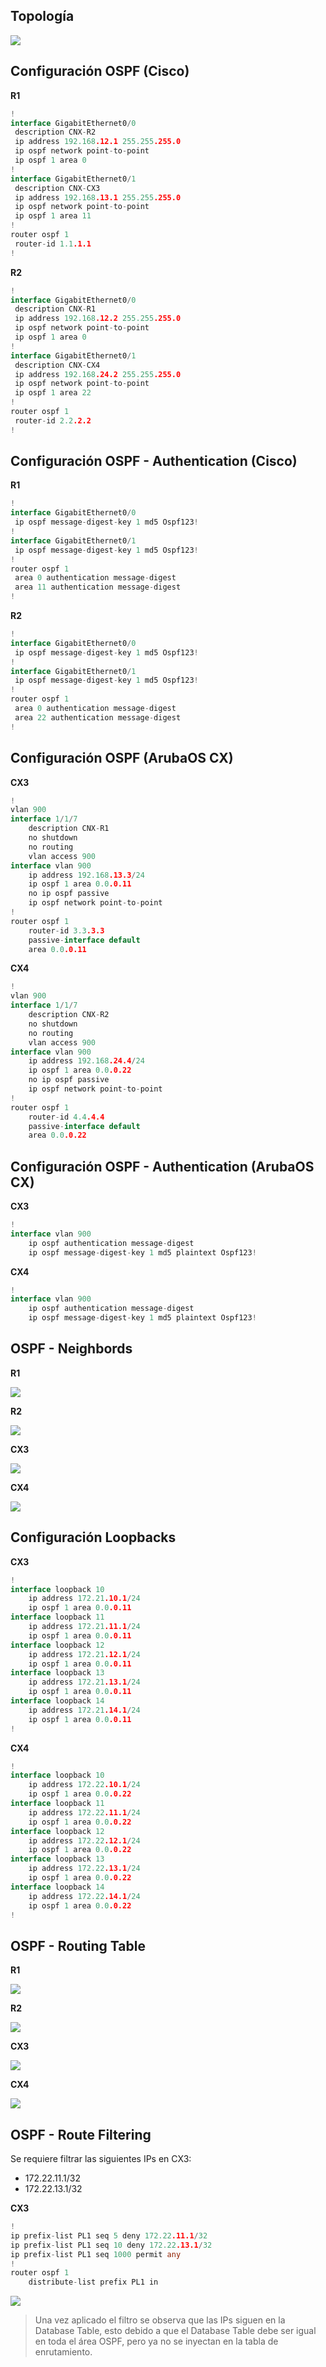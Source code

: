 ## Topología
![](./Imagenes/topologia-ospf.png)
## Configuración OSPF (Cisco)
**R1**
```go
!
interface GigabitEthernet0/0
 description CNX-R2
 ip address 192.168.12.1 255.255.255.0
 ip ospf network point-to-point
 ip ospf 1 area 0
!
interface GigabitEthernet0/1
 description CNX-CX3
 ip address 192.168.13.1 255.255.255.0
 ip ospf network point-to-point
 ip ospf 1 area 11
!
router ospf 1
 router-id 1.1.1.1
!
```
**R2**
```go
!
interface GigabitEthernet0/0
 description CNX-R1
 ip address 192.168.12.2 255.255.255.0
 ip ospf network point-to-point
 ip ospf 1 area 0
!
interface GigabitEthernet0/1
 description CNX-CX4
 ip address 192.168.24.2 255.255.255.0
 ip ospf network point-to-point
 ip ospf 1 area 22
!
router ospf 1
 router-id 2.2.2.2
!
```
## Configuración OSPF - Authentication (Cisco)
**R1**
```go
!
interface GigabitEthernet0/0
 ip ospf message-digest-key 1 md5 Ospf123!
!
interface GigabitEthernet0/1
 ip ospf message-digest-key 1 md5 Ospf123!
!
router ospf 1
 area 0 authentication message-digest
 area 11 authentication message-digest
!
```
**R2**
```go
!
interface GigabitEthernet0/0
 ip ospf message-digest-key 1 md5 Ospf123!
!
interface GigabitEthernet0/1
 ip ospf message-digest-key 1 md5 Ospf123!
!
router ospf 1
 area 0 authentication message-digest
 area 22 authentication message-digest
!
```

## Configuración OSPF (ArubaOS CX)
**CX3**
```go
!
vlan 900
interface 1/1/7
    description CNX-R1
    no shutdown
    no routing
    vlan access 900
interface vlan 900
    ip address 192.168.13.3/24
    ip ospf 1 area 0.0.0.11
    no ip ospf passive
    ip ospf network point-to-point
!
router ospf 1
    router-id 3.3.3.3
    passive-interface default
    area 0.0.0.11            
```
**CX4**
```go
!
vlan 900
interface 1/1/7
    description CNX-R2
    no shutdown
    no routing
    vlan access 900
interface vlan 900
    ip address 192.168.24.4/24
    ip ospf 1 area 0.0.0.22
    no ip ospf passive
    ip ospf network point-to-point
!
router ospf 1
    router-id 4.4.4.4
    passive-interface default
    area 0.0.0.22 
```
## Configuración OSPF - Authentication (ArubaOS CX)
**CX3**
```go
!
interface vlan 900
    ip ospf authentication message-digest
    ip ospf message-digest-key 1 md5 plaintext Ospf123!         
```
**CX4**
```go
!
interface vlan 900
    ip ospf authentication message-digest
    ip ospf message-digest-key 1 md5 plaintext Ospf123!
```
## OSPF - Neighbords
**R1**

![](./Imagenes/neighbords-R1.png)

**R2**

![](./Imagenes/neighbords-R2.png)

**CX3**

![](./Imagenes/neighbords-CX3.png)

**CX4**

![](./Imagenes/neighbords-CX4.png)

## Configuración Loopbacks
**CX3**
```go
!
interface loopback 10
    ip address 172.21.10.1/24
    ip ospf 1 area 0.0.0.11
interface loopback 11
    ip address 172.21.11.1/24
    ip ospf 1 area 0.0.0.11
interface loopback 12
    ip address 172.21.12.1/24
    ip ospf 1 area 0.0.0.11
interface loopback 13
    ip address 172.21.13.1/24
    ip ospf 1 area 0.0.0.11
interface loopback 14
    ip address 172.21.14.1/24
    ip ospf 1 area 0.0.0.11
!
```
**CX4**
```go
!
interface loopback 10
    ip address 172.22.10.1/24
    ip ospf 1 area 0.0.0.22
interface loopback 11
    ip address 172.22.11.1/24
    ip ospf 1 area 0.0.0.22
interface loopback 12
    ip address 172.22.12.1/24
    ip ospf 1 area 0.0.0.22
interface loopback 13
    ip address 172.22.13.1/24
    ip ospf 1 area 0.0.0.22
interface loopback 14
    ip address 172.22.14.1/24
    ip ospf 1 area 0.0.0.22
!
```
## OSPF - Routing Table
**R1**

![](./Imagenes/routingtable-R1.png)

**R2**

![](./Imagenes/routingtable-R2.png)

**CX3**

![](./Imagenes/routingtable-CX3.png)

**CX4**

![](./Imagenes/routingtable-CX4.png)

## OSPF - Route Filtering
Se requiere filtrar las siguientes IPs en CX3:
* 172.22.11.1/32
* 172.22.13.1/32

**CX3**
```go
!                                           
ip prefix-list PL1 seq 5 deny 172.22.11.1/32
ip prefix-list PL1 seq 10 deny 172.22.13.1/32
ip prefix-list PL1 seq 1000 permit any
!
router ospf 1
    distribute-list prefix PL1 in
```

![](./Imagenes/routefiltering.png)

> Una vez aplicado el filtro se observa que las IPs siguen en la Database Table, esto debido a que el Database Table debe ser igual en toda el área OSPF, pero ya no se inyectan en la tabla de enrutamiento.